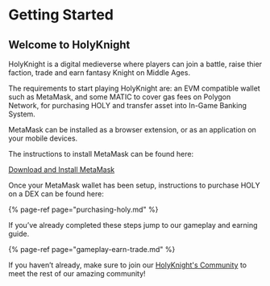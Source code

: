 # Getting Started

## Welcome to HolyKnight

HolyKnight is a digital medieverse where players can join a battle, raise thier faction, trade and earn fantasy Knight on Middle Ages.

The requirements to start playing HolyKnight are: an EVM compatible wallet such as MetaMask, and some MATIC to cover gas fees on Polygon Network, for purchasing HOLY and transfer asset into In-Game Banking System.

MetaMask can be installed as a browser extension, or as an application on your mobile devices.

The instructions to install MetaMask can be found here:

[Download and Install MetaMask](./1-metamask-wallet-setup.md)

Once your MetaMask wallet has been setup, instructions to purchase HOLY on a DEX can be found here:

{% page-ref page="purchasing-holy.md" %}

If you’ve already completed these steps jump to our gameplay and earning guide.

{% page-ref page="gameplay-earn-trade.md" %}

If you haven’t already, make sure to join our [HolyKnight's Community](https://discord.gg/Y22tYKmPgR) to meet the rest of our amazing community!

